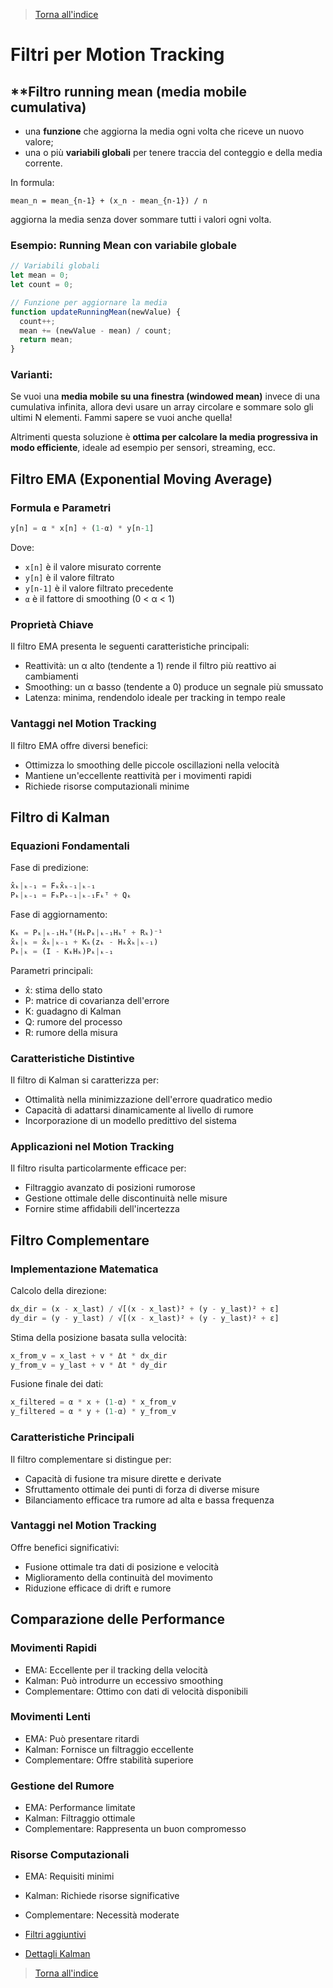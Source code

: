 >[Torna all'indice](readme.md#fasi-progetto)
>
# Filtri per Motion Tracking

## **Filtro running mean (media mobile cumulativa)

* una **funzione** che aggiorna la media ogni volta che riceve un nuovo valore;
* una o più **variabili globali** per tenere traccia del conteggio e della media corrente.

In formula:

```
mean_n = mean_{n-1} + (x_n - mean_{n-1}) / n
```
aggiorna la media senza dover sommare tutti i valori ogni volta.

### Esempio: Running Mean con variabile globale

```js
// Variabili globali
let mean = 0;
let count = 0;

// Funzione per aggiornare la media
function updateRunningMean(newValue) {
  count++;
  mean += (newValue - mean) / count;
  return mean;
}
```

### Varianti:

Se vuoi una **media mobile su una finestra (windowed mean)** invece di una cumulativa infinita, allora devi usare un array circolare e sommare solo gli ultimi N elementi. Fammi sapere se vuoi anche quella!

Altrimenti questa soluzione è **ottima per calcolare la media progressiva in modo efficiente**, ideale ad esempio per sensori, streaming, ecc.


## Filtro EMA (Exponential Moving Average)

### Formula e Parametri

```python
y[n] = α * x[n] + (1-α) * y[n-1]
```

Dove:
- `x[n]` è il valore misurato corrente
- `y[n]` è il valore filtrato  
- `y[n-1]` è il valore filtrato precedente
- `α` è il fattore di smoothing (0 < α < 1)

### Proprietà Chiave

Il filtro EMA presenta le seguenti caratteristiche principali:

- Reattività: un α alto (tendente a 1) rende il filtro più reattivo ai cambiamenti
- Smoothing: un α basso (tendente a 0) produce un segnale più smussato
- Latenza: minima, rendendolo ideale per tracking in tempo reale

### Vantaggi nel Motion Tracking

Il filtro EMA offre diversi benefici:

- Ottimizza lo smoothing delle piccole oscillazioni nella velocità
- Mantiene un'eccellente reattività per i movimenti rapidi
- Richiede risorse computazionali minime

## Filtro di Kalman

### Equazioni Fondamentali

Fase di predizione:

```python
x̂ₖ|ₖ₋₁ = Fₖx̂ₖ₋₁|ₖ₋₁
Pₖ|ₖ₋₁ = FₖPₖ₋₁|ₖ₋₁Fₖᵀ + Qₖ
```

Fase di aggiornamento:

```python
Kₖ = Pₖ|ₖ₋₁Hₖᵀ(HₖPₖ|ₖ₋₁Hₖᵀ + Rₖ)⁻¹
x̂ₖ|ₖ = x̂ₖ|ₖ₋₁ + Kₖ(zₖ - Hₖx̂ₖ|ₖ₋₁)
Pₖ|ₖ = (I - KₖHₖ)Pₖ|ₖ₋₁
```

Parametri principali:
- x̂: stima dello stato
- P: matrice di covarianza dell'errore
- K: guadagno di Kalman
- Q: rumore del processo
- R: rumore della misura

### Caratteristiche Distintive

Il filtro di Kalman si caratterizza per:

- Ottimalità nella minimizzazione dell'errore quadratico medio
- Capacità di adattarsi dinamicamente al livello di rumore
- Incorporazione di un modello predittivo del sistema

### Applicazioni nel Motion Tracking

Il filtro risulta particolarmente efficace per:

- Filtraggio avanzato di posizioni rumorose
- Gestione ottimale delle discontinuità nelle misure
- Fornire stime affidabili dell'incertezza

## Filtro Complementare

### Implementazione Matematica

Calcolo della direzione:

```python
dx_dir = (x - x_last) / √[(x - x_last)² + (y - y_last)² + ε]
dy_dir = (y - y_last) / √[(x - x_last)² + (y - y_last)² + ε]
```

Stima della posizione basata sulla velocità:

```python
x_from_v = x_last + v * Δt * dx_dir
y_from_v = y_last + v * Δt * dy_dir
```

Fusione finale dei dati:

```python
x_filtered = α * x + (1-α) * x_from_v
y_filtered = α * y + (1-α) * y_from_v
```

### Caratteristiche Principali

Il filtro complementare si distingue per:

- Capacità di fusione tra misure dirette e derivate
- Sfruttamento ottimale dei punti di forza di diverse misure
- Bilanciamento efficace tra rumore ad alta e bassa frequenza

### Vantaggi nel Motion Tracking

Offre benefici significativi:

- Fusione ottimale tra dati di posizione e velocità
- Miglioramento della continuità del movimento
- Riduzione efficace di drift e rumore

## Comparazione delle Performance

### Movimenti Rapidi
- EMA: Eccellente per il tracking della velocità
- Kalman: Può introdurre un eccessivo smoothing
- Complementare: Ottimo con dati di velocità disponibili

### Movimenti Lenti
- EMA: Può presentare ritardi
- Kalman: Fornisce un filtraggio eccellente
- Complementare: Offre stabilità superiore

### Gestione del Rumore
- EMA: Performance limitate
- Kalman: Filtraggio ottimale
- Complementare: Rappresenta un buon compromesso

### Risorse Computazionali
- EMA: Requisiti minimi
- Kalman: Richiede risorse significative
- Complementare: Necessità moderate

- [Filtri aggiuntivi](filtri_plus.md)
- [Dettagli Kalman](kalman.md)

>[Torna all'indice](readme.md#fasi-progetto)
